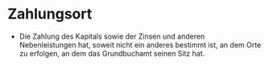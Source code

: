 # Zahlungsort

- Die Zahlung des Kapitals sowie der Zinsen und anderen Nebenleistungen hat, soweit nicht ein anderes bestimmt ist, an dem Orte zu erfolgen, an dem das Grundbuchamt seinen Sitz hat.

